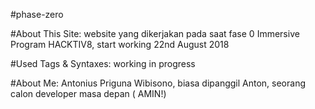 #phase-zero

#About This Site:
website yang dikerjakan pada saat fase 0 Immersive Program HACKTIV8,
start working 22nd August 2018

#Used Tags & Syntaxes:
working in progress

#About Me:
Antonius Priguna Wibisono, biasa dipanggil Anton, seorang calon developer masa depan ( AMIN!)
